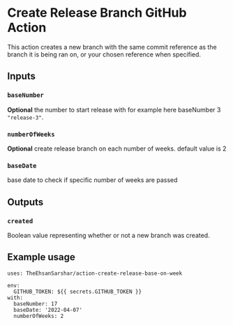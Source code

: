 # Create Release Branch GitHub Action

This action creates a new branch with the same commit reference as the branch it is being ran on, or your chosen reference when specified.

## Inputs

### `baseNumber`

**Optional** the number to start release with for example here baseNumber 3 `"release-3"`.

### `numberOfWeeks`

**Optional** create release branch on each number of weeks. default value is 2

### `baseDate`

base date to check if specific number of weeks are passed

## Outputs

### `created`

Boolean value representing whether or not a new branch was created.

## Example usage

```
uses: TheEhsanSarshar/action-create-release-base-on-week

env:
  GITHUB_TOKEN: ${{ secrets.GITHUB_TOKEN }}
with:
  baseNumber: 17
  baseDate: '2022-04-07'
  numberOfWeeks: 2
```
